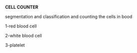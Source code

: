 **CELL COUNTER**



segmentation and classification and counting the cells in bood

   1-red blood cell
   
   2-white blood cell
   
   3-platelet
   
   